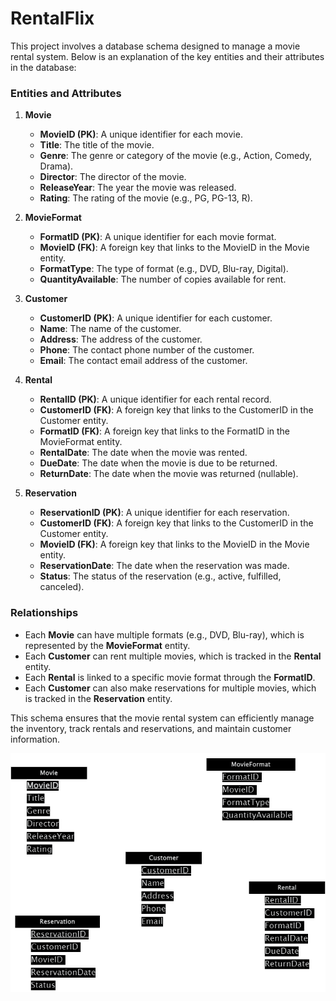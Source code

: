 # RentalFlix

This project involves a database schema designed to manage a movie rental system. Below is an explanation of the key entities and their attributes in the database:

### Entities and Attributes

1. **Movie**
   - **MovieID (PK)**: A unique identifier for each movie.
   - **Title**: The title of the movie.
   - **Genre**: The genre or category of the movie (e.g., Action, Comedy, Drama).
   - **Director**: The director of the movie.
   - **ReleaseYear**: The year the movie was released.
   - **Rating**: The rating of the movie (e.g., PG, PG-13, R).

2. **MovieFormat**
   - **FormatID (PK)**: A unique identifier for each movie format.
   - **MovieID (FK)**: A foreign key that links to the MovieID in the Movie entity.
   - **FormatType**: The type of format (e.g., DVD, Blu-ray, Digital).
   - **QuantityAvailable**: The number of copies available for rent.

3. **Customer**
   - **CustomerID (PK)**: A unique identifier for each customer.
   - **Name**: The name of the customer.
   - **Address**: The address of the customer.
   - **Phone**: The contact phone number of the customer.
   - **Email**: The contact email address of the customer.

4. **Rental**
   - **RentalID (PK)**: A unique identifier for each rental record.
   - **CustomerID (FK)**: A foreign key that links to the CustomerID in the Customer entity.
   - **FormatID (FK)**: A foreign key that links to the FormatID in the MovieFormat entity.
   - **RentalDate**: The date when the movie was rented.
   - **DueDate**: The date when the movie is due to be returned.
   - **ReturnDate**: The date when the movie was returned (nullable).

5. **Reservation**
   - **ReservationID (PK)**: A unique identifier for each reservation.
   - **CustomerID (FK)**: A foreign key that links to the CustomerID in the Customer entity.
   - **MovieID (FK)**: A foreign key that links to the MovieID in the Movie entity.
   - **ReservationDate**: The date when the reservation was made.
   - **Status**: The status of the reservation (e.g., active, fulfilled, canceled).

### Relationships

- Each **Movie** can have multiple formats (e.g., DVD, Blu-ray), which is represented by the **MovieFormat** entity.
- Each **Customer** can rent multiple movies, which is tracked in the **Rental** entity.
- Each **Rental** is linked to a specific movie format through the **FormatID**.
- Each **Customer** can also make reservations for multiple movies, which is tracked in the **Reservation** entity.

This schema ensures that the movie rental system can efficiently manage the inventory, track rentals and reservations, and maintain customer information.

![ERD](ERD.png)

